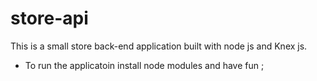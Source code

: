 # store-api
This is a small store back-end application built with node js and Knex js.

- To run the applicatoin install node modules and have fun ;
